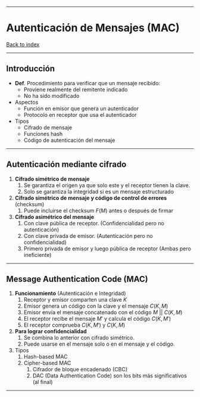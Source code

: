 
---
# Autenticación de Mensajes (MAC)

[Back to index](../README.md)

---

## Introducción
- **Def**. Procedimiento para verificar que un mensaje recibido:
	- Proviene realmente del remitente indicado
	- No ha sido modificado
- Aspectos
	- Función en emisor que genera un autenticador
	- Protocolo en receptor que usa el autenticador
- Tipos
	- Cifrado de mensaje
	- Funciones hash
	- Código de autenticación del mensaje
---
## Autenticación mediante cifrado
1. **Cifrado simétrico de mensaje**
	1. Se garantiza el origen ya que solo este y el receptor tienen la clave.
	2. Solo se garantiza la integridad si es un mensaje estructurado
2. **Cifrado simétrico de mensaje y código de control de errores** (checksum)
	1. Puede incluirse el checksum $F(M)$ antes o después de firmar
3. **Cifrado asimétrico del mensaje**
	1. Con clave pública de receptor. (Confidencialidad pero no autenticación)
	2. Con clave privada de emisor. (Autenticación pero no confidencialidad)
	3. Primero privada de emisor y luego pública de receptor (Ambas pero ineficiente)
---
## Message Authentication Code (MAC)
1. **Funcionamiento** (Autenticación e Integridad)
	1. Receptor y emisor comparten una clave $K$
	2. Emisor genera un código con la clave y el mensaje $C(K, M)$
	3. Emisor envía el mensaje concatenado con el código $M \:||\: C(K, M)$
	4. El receptor recibe el mensaje $M'$ y calcula el código $C(K, M')$
	5. El receptor comprueba $C(K, M')$ y $C(K, M)$
2. **Para lograr confidencialidad**
	1. Se combina lo anterior con cifrado simétrico.
	2. Puede usarse en el mensaje solo o en el mensaje y el código.
3. Tipos
	1. Hash-based MAC
	2. Cipher-based MAC
		1. Cifrador de bloque encadenado (CBC)
		2. DAC (Data Authentication Code) son los bits más significativos (al final)
---